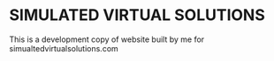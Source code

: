# SIMULATED VIRTUAL SOLUTIONS
This is a development copy of website built by me for simualtedvirtualsolutions.com
